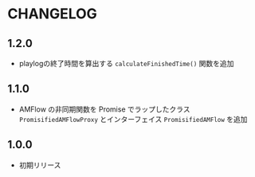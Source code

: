 # CHANGELOG

## 1.2.0
* playlogの終了時間を算出する `calculateFinishedTime()` 関数を追加

## 1.1.0
* AMFlow の非同期関数を Promise でラップしたクラス `PromisifiedAMFlowProxy` とインターフェイス `PromisifiedAMFlow` を追加

## 1.0.0
* 初期リリース
